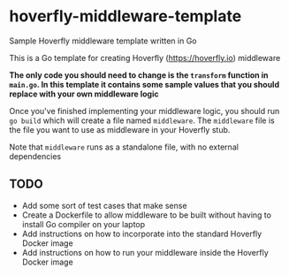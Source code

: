 # hoverfly-middleware-template
Sample Hoverfly middleware template written in Go 

This is a Go template for creating Hoverfly (https://hoverfly.io) middleware

**The only code you should need to change is the `transform` function in `main.go`. In this template it contains some sample values that you should replace with your own middleware logic**

Once you've finished implementing your middleware logic, you should run `go build` which will create a file named `middleware`. The `middleware` file is the file you want to use as middleware in your Hoverfly stub.

Note that `middleware` runs as a standalone file, with no external dependencies

## TODO

- Add some sort of test cases that make sense
- Create a Dockerfile to allow middleware to be built without having to install Go compiler on your laptop
- Add instructions on how to incorporate into the standard Hoverfly Docker image
- Add instructions on how to run your middleware inside the Hoverfly Docker image